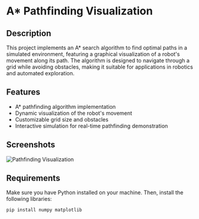 # A* Pathfinding Visualization

## Description
This project implements an A* search algorithm to find optimal paths in a simulated environment, featuring a graphical visualization of a robot's movement along its path. The algorithm is designed to navigate through a grid while avoiding obstacles, making it suitable for applications in robotics and automated exploration.

## Features
- A* pathfinding algorithm implementation
- Dynamic visualization of the robot's movement
- Customizable grid size and obstacles
- Interactive simulation for real-time pathfinding demonstration

## Screenshots
![Pathfinding Visualization](ruta/a/tu/captura_de_pantalla.png)

## Requirements
Make sure you have Python installed on your machine. Then, install the following libraries:

```bash
pip install numpy matplotlib

